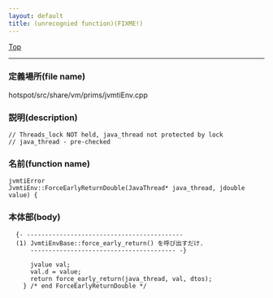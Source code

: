 ```yaml
---
layout: default
title: (unrecognied function)(FIXME!)
---
```

[Top](../index.html)

--- 
### 定義場所(file name)
hotspot/src/share/vm/prims/jvmtiEnv.cpp
### 説明(description)

```
// Threads_lock NOT held, java_thread not protected by lock
// java_thread - pre-checked
```

### 名前(function name)
```
jvmtiError
JvmtiEnv::ForceEarlyReturnDouble(JavaThread* java_thread, jdouble value) {
```

### 本体部(body)
```
  {- -------------------------------------------
  (1) JvmtiEnvBase::force_early_return() を呼び出すだけ.
      ---------------------------------------- -}

	  jvalue val;
	  val.d = value;
	  return force_early_return(java_thread, val, dtos);
	} /* end ForceEarlyReturnDouble */
	
```


